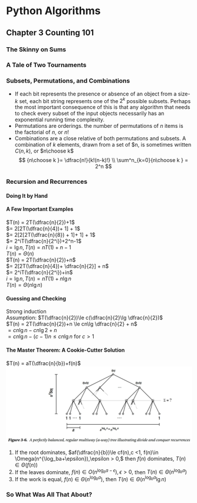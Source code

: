 # Python Algorithms
## Chapter 3 Counting 101
### The Skinny on Sums
### A Tale of Two Tournaments
### Subsets, Permutations, and Combinations
+ If each bit represents the presence or absence of an object from a size-$k$ set, each bit string represents one of the $2^k$ possible subsets. Perhaps the most important consequence of this is that any algorithm that needs to check every subset of the input objects necessarily has an exponential running time complexity.
+ Permutations are orderings. the number of permutations of $n$ items is the factorial of $n$, or $n!$
+ Combinations are a close relative of both permutations and subsets. A combination of $k$ elements, drawn from a set of $n, is sometimes written $C(n, k)$, or $n\choose k$  
  $$
  {n\choose k }= \dfrac{n!}{k!(n-k)!}  \\
  \sum^n_{k=0}{n\choose k } = 2^n
  $$
### Recursion and Recurrences
#### Doing It by Hand
#### A Few Important Examples
$T(n) = 2T(\dfrac{n}{2})+1$  
$= 2[2T(\dfrac{n}{4})+ 1] + 1$    
$= 2[2[2T(\dfrac{n}{8}) + 1]+ 1] + 1$   
$= 2^iT(\dfrac{n}{2^i})+2^n-1$  
$i = \lg n, T(n) = nT(1) +n-1$  
$T(n) = \Theta(n)$  
$T(n) = 2T(\dfrac{n}{2})+n$  
$= 2[2T(\dfrac{n}{4})+ \dfrac{n}{2}] + n$  
$= 2^iT(\dfrac{n}{2^i})+in$  
$i = \lg n, T(n) = nT(1) +n\lg n$  
$T(n) = \Theta(n\lg n)$
#### Guessing and Checking
Strong induction  
Assumption: $T(\dfrac{n}{2})\le c(\dfrac{n}{2}\lg \dfrac{n}{2})$  
$T(n) = 2T(\dfrac{n}{2})+n \le cn\lg \dfrac{n}{2} + n$   
$= cn\lg n - cn\lg 2 + n$   
$= cn\lg n -(c-1)n \le cn\lg n$ for $c >1$
#### The Master Theorem: A Cookie-Cutter Solution
$T(n) = aT(\dfrac{n}{b})+f(n)$   
![](../images/python%20algorithm/2.jpg)  
1. If the root dominates, $af(\dfrac{n}{b})\le cf(n),c <1, f(n)\in \Omega(n^{\log_ba+\epsilon}),\epsilon > 0,$ then $f(n)$ dominates, $T(n)\in\Theta(f(n))$
2. If the leaves dominate, $f(n)\in O(n^{\log_ba-\epsilon}),\epsilon > 0,$ then $T(n)\in\Theta(n^{\log_ba})$  
3. If the work is equal, $f(n) \in\Theta(n^{\log_ba})$, then $T(n)\in\Theta(n^{\log_ba}\lg n)$
### So What Was All That About?